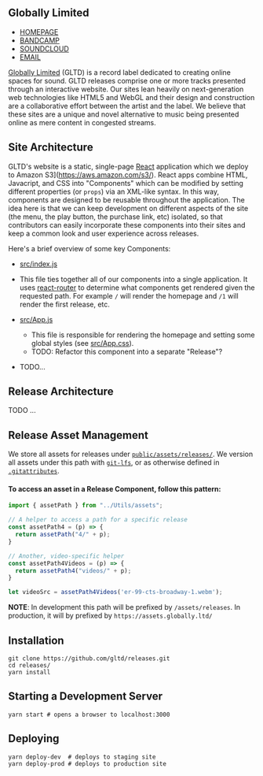 ## Globally Limited

- [HOMEPAGE](https://globally.ltd)
- [BANDCAMP](https://gltd.bandcamp.com)
- [SOUNDCLOUD](https://soundcloud.com)
- [EMAIL](mailto:dev[at]globally[dot]ltd)

[Globally Limited](https://globally.ltd) (GLTD) is a record label dedicated to creating online spaces for sound. GLTD releases comprise one or more tracks presented through an interactive website. Our sites lean heavily on next-generation web technologies like HTML5 and WebGL and their design and construction are a collaborative effort between the artist and the label. We believe that these sites are a unique and novel alternative to music being presented online as mere content in congested streams.

## Site Architecture

GLTD's website is a static, single-page [React](https://reactjs.org/) application which we deploy to Amazon S3](https://aws.amazon.com/s3/). React apps combine HTML, Javacript, and CSS into "Components" which can be modified by setting different properties (or `props`) via an XML-like syntax. In this way, components are designed to be reusable throughout the application. The idea here is that we can keep development on different aspects of the site (the menu, the play button, the purchase link, etc) isolated, so that contributors can easily incorporate these components into their sites and keep a common look and user experience across releases.

Here's a brief overview of some key Components:

-  [src/index.js](src/index.js)
  * This file ties together all of our components into a single application. It uses [react-router](https://github.com/ReactTraining/react-router) to determine what components get rendered given the requested path. For example `/` will render the homepage and `/1` will render the first release, etc.

- [src/App.js](src.App.js)
  * This file is responsible for rendering the homepage and setting some global styles (see [src/App.css](src/Main/App.css)).
  * TODO: Refactor this component into a separate "Release"?

- TODO...

## Release Architecture

TODO ...

## Release Asset Management

We store all assets for releases under [`public/assets/releases/`](public/assets/releases). We version all assets under this path with [`git-lfs`](https://git-lfs.github.com/), or as otherwise defined in [`.gitattributes`](.gitattributes).

#### To access an asset in a Release Component, follow this pattern:

```js
import { assetPath } from "../Utils/assets";

// A helper to access a path for a specific release
const assetPath4 = (p) => {
  return assetPath("4/" + p);
}

// Another, video-specific helper
const assetPath4Videos = (p) => {
  return assetPath4("videos/" + p);
}

let videoSrc = assetPath4Videos('er-99-cts-broadway-1.webm');
```
**NOTE**: In development this path will be prefixed by `/assets/releases`. In production, it will by prefixed by `https://assets.globally.ltd/`

## Installation

```
git clone https://github.com/gltd/releases.git
cd releases/
yarn install
```

## Starting a Development Server
```
yarn start # opens a browser to localhost:3000
```

## Deploying

```
yarn deploy-dev  # deploys to staging site
yarn deploy-prod # deploys to production site
```
